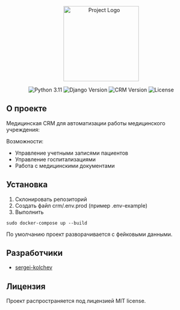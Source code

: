 <p align="center">
      <img src="https://i.ibb.co/DYdd64d/noun-hospital-1891627.png" alt="Project Logo" width="200">
</p>

<p align="center">
   <img src="https://img.shields.io/badge/Python-3.11-blue" alt="Python 3.11">
   <img src="https://img.shields.io/badge/Django-5.0-success" alt="Django Version">
   <img src="https://img.shields.io/badge/CRM-1.0-blue" alt="CRM Version">
   <img src="https://img.shields.io/badge/License-MIT-success" alt="License">
</p>

## О проекте

Медицинская CRM для автоматизации работы медицинского учреждения:

Возможности: 
- Управление учетными записями пациентов 
- Управление госпитализациями 
- Работа с медицинскими документами

## Установка

1. Склонировать репозиторий
2. Cоздать файл crm/.env.prod (пример .env-example)
3. Выполнить
```commandline
sudo docker-compose up --build
```

По умолчанию проект разворачивается с фейковыми данными.

## Разработчики

- [sergei-kolchev](https://github.com/sergei-kolchev)

## Лицензия

Проект распространяется под лицензией MIT license.